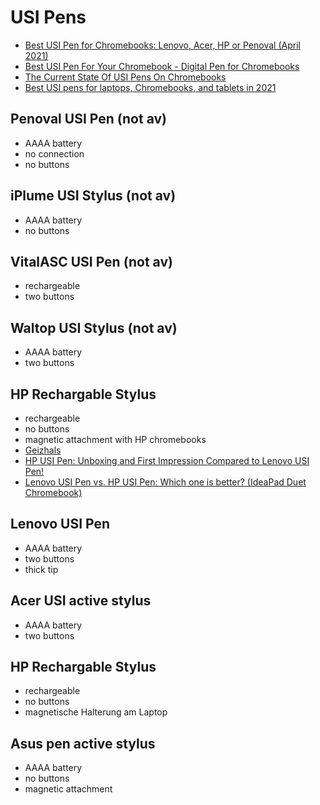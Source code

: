 # USI Pens

- [Best USI Pen for Chromebooks: Lenovo, Acer, HP or Penoval (April 2021)](https://youtu.be/Ja2F4_LfjI8)
- [Best USI Pen For Your Chromebook - Digital Pen for Chromebooks](https://youtu.be/EOxAgjOKAq4)
- [The Current State Of USI Pens On Chromebooks](https://youtu.be/chWh4_NVKc8)
- [Best USI pens for laptops, Chromebooks, and tablets in 2021](https://www.xda-developers.com/best-usi-pens)

## Penoval USI Pen (not av)

- AAAA battery
- no connection
- no buttons

## iPlume USI Stylus (not av)

- AAAA battery
- no buttons

## VitalASC USI Pen (not av)

- rechargeable
- two buttons

## Waltop USI Stylus (not av)

- AAAA battery
- two buttons

## HP Rechargable Stylus

- rechargeable
- no buttons
- magnetic attachment with HP chromebooks
- [Geizhals](https://geizhals.de/hp-rechargeable-usi-pen-8nn78aa-a2312377.html)
- [HP USI Pen: Unboxing and First Impression Compared to Lenovo USI Pen!](https://youtu.be/4hdM48DxlAg)
- [Lenovo USI Pen vs. HP USI Pen: Which one is better? (IdeaPad Duet Chromebook)](https://youtu.be/lRy0xlaoraM)

## Lenovo USI Pen

- AAAA battery
- two buttons
- thick tip

## Acer USI active stylus

- AAAA battery
- two buttons

## HP Rechargable Stylus

- rechargeable
- no buttons
- magnetische Halterung am Laptop

## Asus pen active stylus

- AAAA battery
- no buttons
- magnetic attachment

